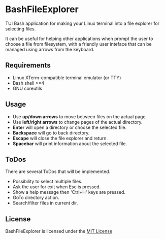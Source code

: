 # BashFileExplorer

TUI Bash application for making your Linux terminal into a file explorer for selecting files.

It can be useful for helping other applications when prompt the user to choose a file from filesystem, with a friendly user inteface that can be managed using arrows from the keyboard.


## Requirements

- Linux XTerm-compatible terminal emulator (or TTY)
- Bash shell >=4
- GNU coreutils


## Usage

- Use **up/down arrows** to move between files on the actual page.
- Use **left/right arrows** to change pages of the actual directory.
- **Enter** will open a directory or choose the selected file.
- **Backspace** will go to back directory.
- **Escape** will close the file explorer and return.
- **Spacebar** will print information about the selected file.


## ToDos

There are several ToDos that will be implemented.

- Possibility to select multiple files.
- Ask the user for exit when Esc is pressed.
- Show a help message then 'Ctrl+H' keys are pressed.
- GoTo directory action.
- Search/filter files in current dir.


## License
BashFileExplorer is licensed under the [MIT License](LICENSE.md)